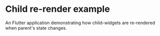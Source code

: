 # Child re-render example

An Flutter application demonstrating how child-widgets are re-rendered when parent's state changes.
